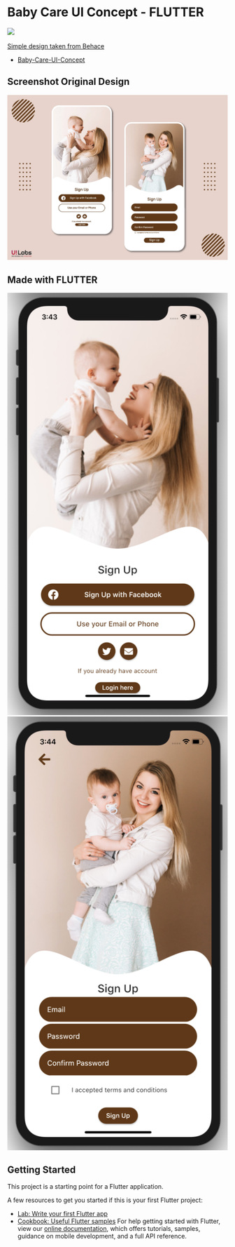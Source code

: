 # Baby Care UI Concept - FLUTTER

<p align="center">

  <a href="https://github.com/yibsonalexis/babycare_uiconcept_flutter"><img src="https://img.shields.io/badge/platform-Web %20%7C%20Android%20%7C%20iOS-yellow.svg" />

</p>

Simple design taken from Behace
- [Baby-Care-UI-Concept](https://www.behance.net/gallery/98472971/Baby-Care-UI-Concept)

## Screenshot Original Design
![Screenshot](screenshots/3.png)

## Made with FLUTTER
![Screenshot](screenshots/1.png)
![Screenshot](screenshots/2.png)



## Getting Started

This project is a starting point for a Flutter application.

A few resources to get you started if this is your first Flutter project:


- [Lab: Write your first Flutter app](https://flutter.dev/docs/get-started/codelab)
- [Cookbook: Useful Flutter samples](https://flutter.dev/docs/cookbook)
For help getting started with Flutter, view our
[online documentation](https://flutter.dev/docs), which offers tutorials,
samples, guidance on mobile development, and a full API reference.
